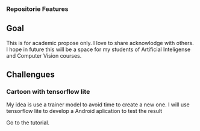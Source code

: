 ### Repositorie Features

## Goal
This is for academic propose only. I love to share acknowlodge with others. 
I hope in future this will be a space for my students of Artificial Inteligense and Computer Vision courses.

## Challengues

### Cartoon with tensorflow lite
My idea is use a trainer model to avoid time to create a new one. 
I will use tensorflow lite to develop a Android aplication to test the result

Go to the tutorial.


